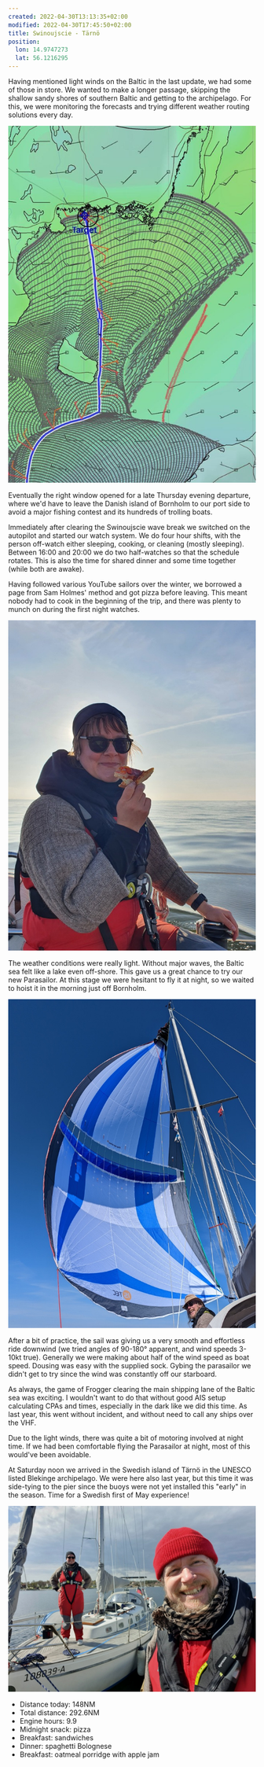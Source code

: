 ```yaml
---
created: 2022-04-30T13:13:35+02:00
modified: 2022-04-30T17:45:50+02:00
title: Swinoujscie - Tärnö
position:
  lon: 14.9747273
  lat: 56.1216295
---
```


Having mentioned light winds on the Baltic in the last update, we had some of those in store. We wanted to make a longer passage, skipping the shallow sandy shores of southern Baltic and getting to the archipelago. For this, we were monitoring the forecasts and trying different weather routing solutions every day.

![LuckGrib solution](../2022/b175a4e933771c22dee4cd68d53a5e5f.jpg) 

Eventually the right window opened for a late Thursday evening departure, where we'd have to leave the Danish island of Bornholm to our port side to avoid a major fishing contest and its hundreds of trolling boats.

Immediately after clearing the Swinoujscie wave break we switched on the autopilot and started our watch system. We do four hour shifts, with the person off-watch either sleeping, cooking, or cleaning (mostly sleeping). Between 16:00 and 20:00 we do two half-watches so that the schedule rotates. This is also the time for shared dinner and some time together (while both are awake).

Having followed various YouTube sailors over the winter, we borrowed a page from Sam Holmes' method and got pizza before leaving. This meant nobody had to cook in the beginning of the trip, and there was plenty to munch on during the first night watches.

![Pizza break](../2022/9ce4abfb25bce32105b71ad7da603005.jpg) 

The weather conditions were really light. Without major waves, the Baltic sea felt like a lake even off-shore. This gave us a great chance to try our new Parasailor. At this stage we were hesitant to fly it at night, so we waited to hoist it in the morning just off Bornholm.

![Our Parasailor](../2022/0f561359bbd46e4210d2fde1b0a717ae.jpg) 

After a bit of practice, the sail was giving us a very smooth and effortless ride downwind (we tried angles of 90-180° apparent, and wind speeds 3-10kt true). Generally we were making about half of the wind speed as boat speed. Dousing was easy with the supplied sock. Gybing the parasailor we didn't get to try since the wind was constantly off our starboard.

As always, the game of Frogger clearing the main shipping lane of the Baltic sea was exciting. I wouldn't want to do that without good AIS setup calculating CPAs and times, especially in the dark like we did this time. As last year, this went without incident, and without need to call any ships over the VHF.

Due to the light winds, there was quite a bit of motoring involved at night time. If we had been comfortable flying the Parasailor at night, most of this would've been avoidable.

At Saturday noon we arrived in the Swedish island of Tärnö in the UNESCO listed Blekinge archipelago. We were here also last year, but this time it was side-tying to the pier since the buoys were not yet installed this "early" in the season. Time for a Swedish first of May experience!

![Arrival to Sweden](../2022/cfbcfc59af66bbb2ef9d28b70e149b24.jpg) 

* Distance today: 148NM
* Total distance: 292.6NM
* Engine hours: 9.9
* Midnight snack: pizza
* Breakfast: sandwiches
* Dinner: spaghetti Bolognese 
* Breakfast: oatmeal porridge with apple jam

